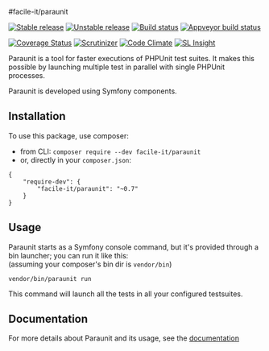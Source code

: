 #facile-it/paraunit

[![Stable release][Last stable image]][Packagist link]
[![Unstable release][Last unstable image]][Packagist link]
[![Build status][Master build image]][Master build link]
[![Appveyor build status][Appveyor build image]][Appveyor build link]

[![Coverage Status][Master coverage image]][Master coverage link]
[![Scrutinizer][Master scrutinizer image]][Master scrutinizer link]
[![Code Climate][Master climate image]][Master climate link]
[![SL Insight][SL Insight image]][SL Insight link]

Paraunit is a tool for faster executions of PHPUnit test suites. It makes this possible by launching multiple test in parallel with single PHPUnit processes.

Paraunit is developed using Symfony components.

## Installation
To use this package, use composer:

 * from CLI: `composer require --dev facile-it/paraunit`
 * or, directly in your `composer.json`:

``` 
{
    "require-dev": {
        "facile-it/paraunit": "~0.7"
    }
}
```

## Usage
Paraunit starts as a Symfony console command, but it's provided through a bin launcher; you can run it like this:<br/>
(assuming your composer's bin dir is `vendor/bin`)

`vendor/bin/paraunit run`

This command will launch all the tests in all your configured testsuites.

## Documentation
For more details about Paraunit and its usage, see the [documentation](http://facile-it.github.io/paraunit/documentation/)

[Last stable image]: https://poser.pugx.org/facile-it/paraunit/version.svg
[Last unstable image]: https://poser.pugx.org/facile-it/paraunit/v/unstable.svg
[Master build image]: https://travis-ci.org/facile-it/paraunit.svg
[Appveyor build image]: https://ci.appveyor.com/api/projects/status/ohmhq2s762x3ixli/branch/master?svg=true
[Master climate image]: https://codeclimate.com/github/facile-it/paraunit/badges/gpa.svg
[Master scrutinizer image]: https://scrutinizer-ci.com/g/facile-it/paraunit/badges/quality-score.png?b=master
[Master coverage image]: https://coveralls.io/repos/facile-it/paraunit/badge.svg?branch=master&service=github
[SL Insight image]: https://insight.sensiolabs.com/projects/6571b482-6e1d-4e0c-b215-94d757909b20/mini.png

[Packagist link]: https://packagist.org/packages/facile-it/paraunit
[Master build link]: https://travis-ci.org/facile-it/paraunit
[Appveyor build link]: https://ci.appveyor.com/project/Jean85/paraunit/branch/master
[Master climate link]: https://codeclimate.com/github/facile-it/paraunit
[Master scrutinizer link]: https://scrutinizer-ci.com/g/facile-it/paraunit/?branch=master
[Master coverage link]: https://coveralls.io/github/facile-it/paraunit?branch=master
[SL Insight link]: https://insight.sensiolabs.com/projects/6571b482-6e1d-4e0c-b215-94d757909b20
